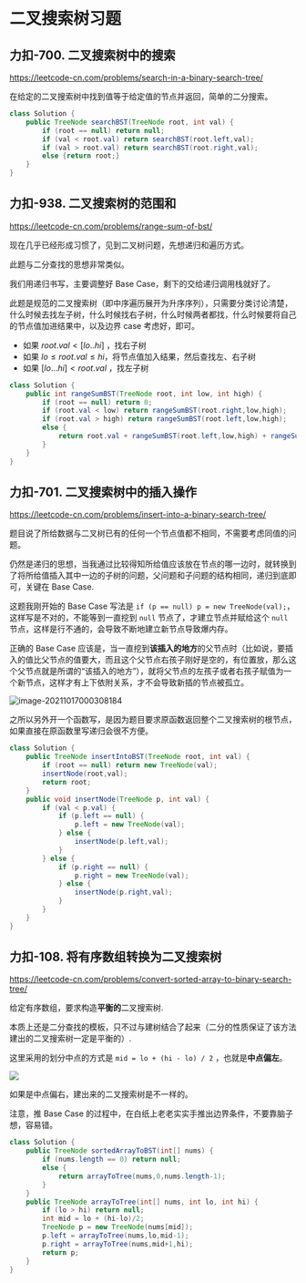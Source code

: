 # 二叉搜索树习题

## 力扣-700. 二叉搜索树中的搜索

https://leetcode-cn.com/problems/search-in-a-binary-search-tree/

在给定的二叉搜索树中找到值等于给定值的节点并返回，简单的二分搜索。

```java
class Solution {
    public TreeNode searchBST(TreeNode root, int val) {
        if (root == null) return null;
        if (val < root.val) return searchBST(root.left,val);
        if (val > root.val) return searchBST(root.right,val);
        else {return root;}
    }
}
```

## 力扣-938. 二叉搜索树的范围和

https://leetcode-cn.com/problems/range-sum-of-bst/

现在几乎已经形成习惯了，见到二叉树问题，先想递归和遍历方式。

此题与二分查找的思想非常类似。

我们用递归书写，主要调整好 Base Case，剩下的交给递归调用栈就好了。

此题是规范的二叉搜索树（即中序遍历展开为升序序列），只需要分类讨论清楚，什么时候去找左子树，什么时候找右子树，什么时候两者都找，什么时候要将自己的节点值加进结果中，以及边界 case 考虑好，即可。

+ 如果 $root.val < [lo..hi]$  ，找右子树
+ 如果 $lo \le root.val \le hi$，将节点值加入结果，然后查找左、右子树
+ 如果 $[lo...hi] < root.val$ ，找左子树

```java
class Solution {
    public int rangeSumBST(TreeNode root, int low, int high) {
        if (root == null) return 0;
        if (root.val < low) return rangeSumBST(root.right,low,high);
        if (root.val > high) return rangeSumBST(root.left,low,high);
        else {
            return root.val + rangeSumBST(root.left,low,high) + rangeSumBST(root.right,low,high);
        }
    }
}
```

## 力扣-701. 二叉搜索树中的插入操作

https://leetcode-cn.com/problems/insert-into-a-binary-search-tree/

题目说了所给数据与二叉树已有的任何一个节点值都不相同，不需要考虑同值的问题。

仍然是递归的思想，当我通过比较得知所给值应该放在节点的哪一边时，就转换到了将所给值插入其中一边的子树的问题，父问题和子问题的结构相同，递归到底即可，关键在 Base Case.

这题我刚开始的 Base Case 写法是 `if (p == null) p = new TreeNode(val);`，这样写是不对的，不能等到一直挖到 `null` 节点了，才建立节点并赋给这个 `null` 节点，这样是行不通的，会导致不断地建立新节点导致爆内存。

正确的 Base Case 应该是，当一直挖到**该插入的地方**的父节点时（比如说，要插入的值比父节点的值要大，而且这个父节点右孩子刚好是空的，有位置放，那么这个父节点就是所谓的“该插入的地方”），就将父节点的左孩子或者右孩子赋值为一个新节点，这样才有上下依附关系，才不会导致新插的节点被孤立。

![image-20211017000308184](C:/Users/Techn/AppData/Roaming/Typora/typora-user-images/image-20211017000308184.png)

之所以另外开一个函数写，是因为题目要求原函数返回整个二叉搜索树的根节点，如果直接在原函数里写递归会很不方便。

```java
class Solution {
    public TreeNode insertIntoBST(TreeNode root, int val) {
        if (root == null) return new TreeNode(val);
        insertNode(root,val);
        return root;
    }
    public void insertNode(TreeNode p, int val) {
        if (val < p.val) {
            if (p.left == null) {
                p.left = new TreeNode(val);
            } else {
                insertNode(p.left,val);
            }
        } else {
            if (p.right == null) {
                p.right = new TreeNode(val);
            } else {
                insertNode(p.right,val);
            }
        }
    }
}
```

## 力扣-108. 将有序数组转换为二叉搜索树

https://leetcode-cn.com/problems/convert-sorted-array-to-binary-search-tree/

给定有序数组，要求构造**平衡的**二叉搜索树.

本质上还是二分查找的模板，只不过与建树结合了起来（二分的性质保证了该方法建出的二叉搜索树一定是平衡的）.

这里采用的划分中点的方式是 `mid = lo + (hi - lo) / 2` ，也就是**中点偏左**。

![](https://cjpark-1304138896.cos.ap-guangzhou.myqcloud.com/note_img/20211017000239.png)

如果是中点偏右，建出来的二叉搜索树是不一样的。

注意，推 Base Case 的过程中，在白纸上老老实实手推出边界条件，不要靠脑子想，容易错。

```java
class Solution {
    public TreeNode sortedArrayToBST(int[] nums) {
        if (nums.length == 0) return null;
        else {
            return arrayToTree(nums,0,nums.length-1);
        }
    }
    public TreeNode arrayToTree(int[] nums, int lo, int hi) {
        if (lo > hi) return null;
        int mid = lo + (hi-lo)/2; 
        TreeNode p = new TreeNode(nums[mid]);
        p.left = arrayToTree(nums,lo,mid-1);
        p.right = arrayToTree(nums,mid+1,hi);
        return p;
    }
}
```